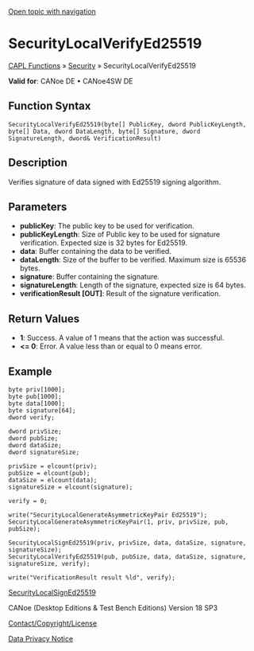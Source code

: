 [Open topic with navigation](../../../../../CANoeDEFamily.htm#Topics/CAPLFunctions/Security/Functions/CAPLfunctionSecurityLocalVerifyEd25519.md)

# SecurityLocalVerifyEd25519

[CAPL Functions](../../CAPLfunctions.md) » [Security](../CAPLFunctionsSecurityOverview.md) » SecurityLocalVerifyEd25519

**Valid for**: CANoe DE • CANoe4SW DE

## Function Syntax

`SecurityLocalVerifyEd25519(byte[] PublicKey, dword PublicKeyLength, byte[] Data, dword DataLength, byte[] Signature, dword SignatureLength, dword& VerificationResult)`

## Description

Verifies signature of data signed with Ed25519 signing algorithm.

## Parameters

- **publicKey**: The public key to be used for verification.
- **publicKeyLength**: Size of Public key to be used for signature verification. Expected size is 32 bytes for Ed25519.
- **data**: Buffer containing the data to be verified.
- **dataLength**: Size of the buffer to be verified. Maximum size is 65536 bytes.
- **signature**: Buffer containing the signature.
- **signatureLength**: Length of the signature, expected size is 64 bytes.
- **verificationResult [OUT]**: Result of the signature verification.

## Return Values

- **1**: Success. A value of 1 means that the action was successful.
- **\<= 0**: Error. A value less than or equal to 0 means error.

## Example

```plaintext
byte priv[1000];
byte pub[1000];
byte data[1000];
byte signature[64];
dword verify;

dword privSize;
dword pubSize;
dword dataSize;
dword signatureSize;

privSize = elcount(priv);
pubSize = elcount(pub);
dataSize = elcount(data);
signatureSize = elcount(signature);

verify = 0;

write("SecurityLocalGenerateAsymmetricKeyPair Ed25519");
SecurityLocalGenerateAsymmetricKeyPair(1, priv, privSize, pub, pubSize);

SecurityLocalSignEd25519(priv, privSize, data, dataSize, signature, signatureSize);
SecurityLocalVerifyEd25519(pub, pubSize, data, dataSize, signature, signatureSize, verify);

write("VerificationResult result %ld", verify);
```

[SecurityLocalSignEd25519](CAPLfunctionSecurityLocalSignEd25519.md)

CANoe (Desktop Editions & Test Bench Editions) Version 18 SP3

[Contact/Copyright/License](../../../Shared/ContactCopyrightLicense.md)

[Data Privacy Notice](https://www.vector.com/int/en/company/get-info/privacy-policy/)
